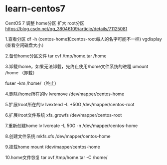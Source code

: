 # learn-centos7
CentOS 7 调整 home分区 扩大 root分区
https://blog.csdn.net/qq_38046109/article/details/71125081


1.查看分区
df -h (centos-home和centos-root每人的名字可能不一样) 
vgdisplay (查看空闲磁盘大小）

2.备份home分区文件
tar cvf /tmp/home.tar /home

3.卸载/home，如果无法卸载，先终止使用/home文件系统的进程
umount /home （卸载）

fuser -km /home/（终止）

4.删除/home所在的lv
lvremove /dev/mapper/centos-home

5.扩展/root所在的lv
lvextend -L +50G /dev/mapper/centos-root

6.扩展/root文件系统
xfs_growfs /dev/mapper/centos-root

7.重新创建home lv 
lvcreate -L 50G -n /dev/mapper/centos-home

8.创建文件系统
mkfs.xfs /dev/mapper/centos-home

9.挂载home
mount /dev/mapper/centos-home

10.home文件恢复
tar xvf /tmp/home.tar -C /home/

